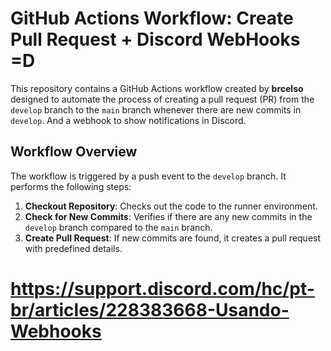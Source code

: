 # GitHub Actions Workflow: Create Pull Request + Discord WebHooks =D

This repository contains a GitHub Actions workflow created by **brcelso** designed to automate the process of creating a pull request (PR) from the `develop` branch to the `main` branch whenever there are new commits in `develop`. And a webhook to show notifications in Discord.

## Workflow Overview

The workflow is triggered by a push event to the `develop` branch. It performs the following steps:

1. **Checkout Repository**: Checks out the code to the runner environment.
2. **Check for New Commits**: Verifies if there are any new commits in the `develop` branch compared to the `main` branch.
3. **Create Pull Request**: If new commits are found, it creates a pull request with predefined details.

# https://support.discord.com/hc/pt-br/articles/228383668-Usando-Webhooks

